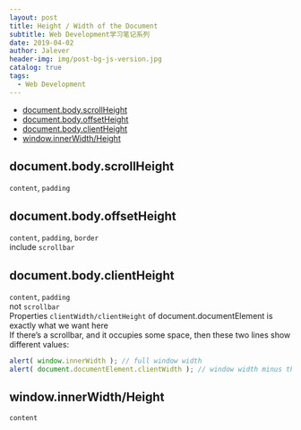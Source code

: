 ```yaml
---
layout: post
title: Height / Width of the Document
subtitle: Web Development学习笔记系列
date: 2019-04-02
author: Jalever
header-img: img/post-bg-js-version.jpg
catalog: true
tags:
  - Web Development
---
```


- [document.body.scrollHeight](#documentbodyscrollheight)
- [document.body.offsetHeight](#documentbodyoffsetheight)
- [document.body.clientHeight](#documentbodyclientheight)
- [window.innerWidth/Height](#windowinnerwidthheight)

## document.body.scrollHeight
`content`, `padding`

## document.body.offsetHeight
`content`, `padding`, `border`<br>
include `scrollbar`

## document.body.clientHeight
`content`, `padding`<br>
not `scrollbar`<br>
Properties `clientWidth/clientHeight` of document.documentElement is exactly what we want here<br>
If there’s a scrollbar, and it occupies some space, then these two lines show different values:
```javascript
alert( window.innerWidth ); // full window width
alert( document.documentElement.clientWidth ); // window width minus the scrollbar
```

## window.innerWidth/Height
`content`